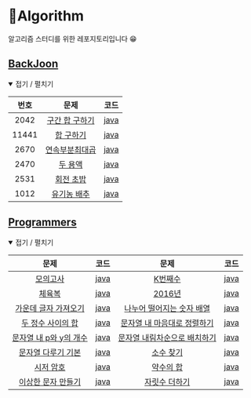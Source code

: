 # 🚀Algorithm
알고리즘 스터디를 위한 레포지토리입니다 😁

## [BackJoon](https://www.acmicpc.net/)

<details open> <summary> 접기 / 펼치기 </summary>

| 번호 | 문제 | 코드 |
|:-:|:-:|:-:|
| 2042 | [구간 합 구하기](https://www.acmicpc.net/problem/2042) | [java](src/backjoon/B2042.java) |
| 11441 | [합 구하기](https://www.acmicpc.net/problem/11441) | [java](src/backjoon/B11441.java) |
| 2670 | [연속부분최대곱](https://www.acmicpc.net/problem/2670) | [java](src/backjoon/B2670.java) |
| 2470 | [두 용액](https://www.acmicpc.net/problem/2470) | [java](src/backjoon/B2470.java) |
| 2531 | [회전 초밥](https://www.acmicpc.net/problem/2531) | [java](src/backjoon/B2531.java) |
| 1012 | [유기농 배추](https://www.acmicpc.net/problem/1012) | [java](src/backjoon/B1012.java) |


</details>

## [Programmers](https://www.acmicpc.net/)

<details open> <summary> 접기 / 펼치기 </summary>

| 문제 | 코드 | 문제 | 코드 |
|:-:|:-:|:-:|:-:|
| [모의고사](https://programmers.co.kr/learn/courses/30/lessons/42840) | [java](src/programmers/P0001.java) | [K번째수](https://programmers.co.kr/learn/courses/30/lessons/42748) | [java](src/programmers/P0002.java) |
| [체육복](https://programmers.co.kr/learn/courses/30/lessons/42862) | [java](src/programmers/P0003.java) | [2016년](https://programmers.co.kr/learn/courses/30/lessons/12901) | [java](src/programmers/P0004.java) |
| [가운데 글자 가져오기](https://programmers.co.kr/learn/courses/30/lessons/12903) | [java](src/programmers/P0005.java) | [나누어 떨어지는 숫자 배열](https://programmers.co.kr/learn/courses/30/lessons/12910) | [java](src/programmers/P0006.java) |
| [두 정수 사이의 합](https://programmers.co.kr/learn/courses/30/lessons/12912) | [java](src/programmers/P0007.java) | [문자열 내 마음대로 정렬하기](https://programmers.co.kr/learn/courses/30/lessons/12915) | [java](src/programmers/P0008.java) |
| [문자열 내 p와 y의 개수](https://programmers.co.kr/learn/courses/30/lessons/12916) | [java](src/programmers/P0009.java) | [문자열 내림차순으로 배치하기](https://programmers.co.kr/learn/courses/30/lessons/12917) | [java](src/programmers/P0010.java) |
| [문자열 다루기 기본](https://programmers.co.kr/learn/courses/30/lessons/12918) | [java](src/programmers/P0011.java) | [소수 찾기](https://programmers.co.kr/learn/courses/30/lessons/12921) | [java](src/programmers/P0012.java) |
| [시저 암호](https://programmers.co.kr/learn/courses/30/lessons/12926) | [java](src/programmers/P0013.java) | [약수의 합](https://programmers.co.kr/learn/courses/30/lessons/12928) | [java](src/programmers/P0014.java) |
| [이상한 문자 만들기](https://programmers.co.kr/learn/courses/30/lessons/12930) | [java](src/programmers/P0015.java) | [자릿수 더하기](https://programmers.co.kr/learn/courses/30/lessons/12931) | [java](src/programmers/P0016.java) |

</details>

